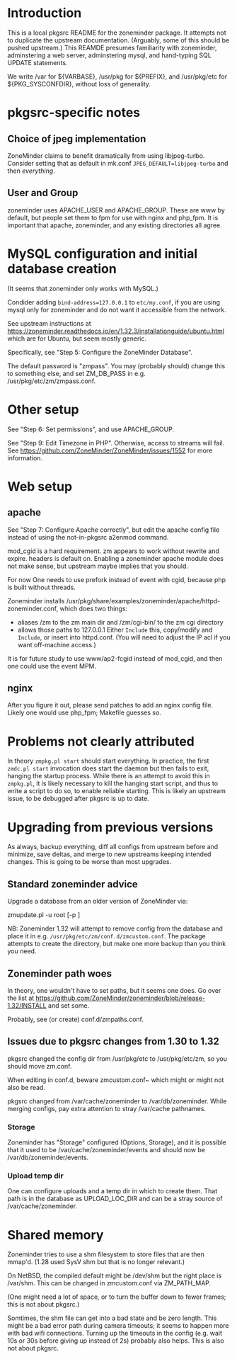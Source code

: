 # Introduction

This is a local pkgsrc README for the zoneminder package.  It attempts
not to duplicate the upstream documentation.  (Arguably, some of this
should be pushed upstream.)  This REAMDE presumes familiarity with
zoneminder, adminstering a web server, adminstering mysql, and
hand-typing SQL UPDATE statements.

We write /var for ${VARBASE}, /usr/pkg for ${PREFIX}, and /usr/pkg/etc
for ${PKG_SYSCONFDIR}, without loss of generality.

# pkgsrc-specific notes

## Choice of jpeg implementation

ZoneMinder claims to benefit dramatically from using libjpeg-turbo.
Consider setting that as default in mk.conf
`JPEG_DEFAULT=libjpeg-turbo` and then *everything*.

## User and Group

zoneminder uses APACHE_USER and APACHE_GROUP.  These are www by
default, but people set them to fpm for use with nginx and php_fpm.
It is important that apache, zoneminder, and any existing directories
all agree.

# MySQL configuration and initial database creation

(It seems that zoneminder only works with MySQL.)

Condider adding `bind-address=127.0.0.1` to `etc/my.conf`, if you are
using mysql only for zoneminder and do not want it accessible from the
network.

See upstream instructions at
https://zoneminder.readthedocs.io/en/1.32.3/installationguide/ubuntu.html
which are for Ubuntu, but seem mostly generic.

Specifically, see "Step 5: Configure the ZoneMinder Database".

The default password is "zmpass".  You may (probably should) change
this to something else, and set ZM_DB_PASS in
e.g. /usr/pkg/etc/zm/zmpass.conf.

# Other setup

See "Step 6: Set permissions", and use APACHE_GROUP.

See "Step 9: Edit Timezone in PHP".  Otherwise, access to streams will
fail.  See https://github.com/ZoneMinder/ZoneMinder/issues/1552 for
more information.
 
# Web setup

## apache

See "Step 7: Configure Apache correctly", but edit the apache config
file instead of using the not-in-pkgsrc a2enmod command.

mod_cgid is a hard requirement.  zm appears to work without rewrite
and expire.  headers is default on.  Enabling a zoneminder apache
module does not make sense, but upstream maybe implies that you
should.

For now One needs to use prefork instead of event with cgid, because
php is built without threads.

Zoneminder installs
/usr/pkg/share/examples/zoneminder/apache/httpd-zoneminder.conf,
which does two things:
  - aliases /zm to the zm main dir and /zm/cgi-bin/ to the zm cgi directory
  - allows those paths to 127.0.0.1
Either `Include` this, copy/modify and `Include`, or insert into
httpd.conf.  (You will need to adjust the IP acl if you want
off-machine access.)

It is for future study to use www/ap2-fcgid instead of mod_cgid, and
then one could use the event MPM.

## nginx

After you figure it out, please send patches to add an nginx config
file.  Likely one would use php_fpm; Makefile guesses so.

# Problems not clearly attributed

In theory `zmpkg.pl start` should start everything.  In practice, the
first `zmdc.pl start` invocation does start the daemon but then fails
to exit, hanging the startup process.  While there is an attempt to
avoid this in `zmpkg.pl`, it is likely necessary to kill the hanging
start script, and thus to write a script to do so, to enable reliable
starting.  This is likely an upstream issue, to be debugged after
pkgsrc is up to date.

# Upgrading from previous versions

As always, backup everything, diff all configs from upstream before
and minimize, save deltas, and merge to new upstreams keeping intended
changes.  This is going to be worse than most upgrades.

## Standard zoneminder advice

Upgrade a database from an older version of ZoneMinder via:

  zmupdate.pl -u root [-p <password>]

NB: Zoneminder 1.32 will attempt to remove config from the database
and place it in e.g. `/usr/pkg/etc/zm/conf.d/zmcustom.conf`.  The
package attempts to create the directory, but make one more backup
than you think you need.

## Zoneminder path woes

In theory, one wouldn't have to set paths, but it seems one does.  Go
over the list at
https://github.com/ZoneMinder/zoneminder/blob/release-1.32/INSTALL and
set some.

Probably, see (or create) conf.d/zmpaths.conf.

## Issues due to pkgsrc changes from 1.30 to 1.32

pkgsrc changed the config dir from /usr/pkg/etc to /usr/pkg/etc/zm, so
you should move zm.conf.

When editing in conf.d, beware zmcustom.conf~ which might or might not
also be read.

pkgsrc changed from /var/cache/zoneminder to /var/db/zoneminder.
While merging configs, pay extra attention to stray /var/cache
pathnames.

### Storage

Zoneminder has "Storage" configured (Options, Storage), and it is
possible that it used to be /var/cache/zoneminder/events and should
now be /var/db/zoneminder/events.

### Upload temp dir

One can configure uploads and a temp dir in which to create them.
That path is in the database as UPLOAD_LOC_DIR and can be a stray
source of /var/cache/zoneminder.

# Shared memory

Zoneminder tries to use a shm filesystem to store files that are then
mmap'd.  (1.28 used SysV shm but that is no longer relevant.)

On NetBSD, the compiled default might be /dev/shm but the right place
is /var/shm.  This can be changed in zmcustom.conf via ZM_PATH_MAP.

(One might need a lot of space, or to turn the buffer down to fewer
frames; this is not about pkgsrc.)

Somtimes, the shm file can get into a bad state and be zero length.
This might be a bad error path during camera timeouts; it seems to
happen more with bad wifi connections.  Turning up the timeouts in the
config (e.g. wait 10s or 30s before giving up instead of 2s) probably
also helps.  This is also not about pkgsrc.
